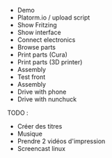* Demo
* Platorm.io / upload script
* Show Fritzing
* Show interface
* Connect electronics
* Browse parts
* Print parts (Cura)
* Print parts (3D printer)
* Assembly
* Test front
* Assembly
* Drive with phone
* Drive with nunchuck

TODO : 
* Créer des titres
* Musique
* Prendre 2 vidéos d'impression
* Screencast linux